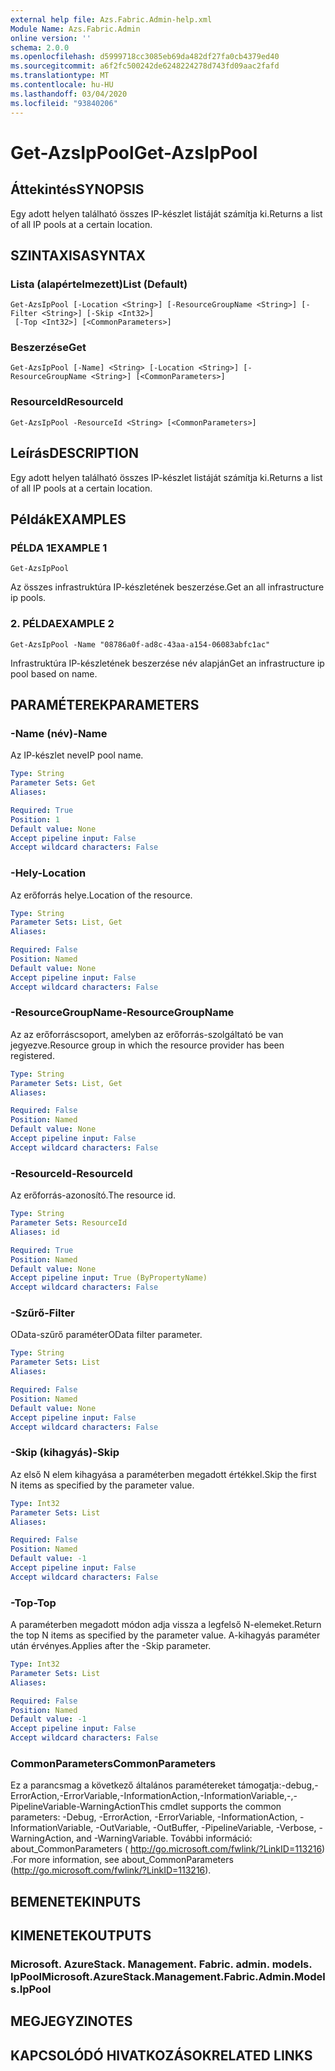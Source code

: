 ```yaml
---
external help file: Azs.Fabric.Admin-help.xml
Module Name: Azs.Fabric.Admin
online version: ''
schema: 2.0.0
ms.openlocfilehash: d5999718cc3085eb69da482df27fa0cb4379ed40
ms.sourcegitcommit: a6f2fc500242de6248224278d743fd09aac2fafd
ms.translationtype: MT
ms.contentlocale: hu-HU
ms.lasthandoff: 03/04/2020
ms.locfileid: "93840206"
---
```

# <span data-ttu-id="15e0a-101">Get-AzsIpPool</span><span class="sxs-lookup"><span data-stu-id="15e0a-101">Get-AzsIpPool</span></span>

## <span data-ttu-id="15e0a-102">Áttekintés</span><span class="sxs-lookup"><span data-stu-id="15e0a-102">SYNOPSIS</span></span>
<span data-ttu-id="15e0a-103">Egy adott helyen található összes IP-készlet listáját számítja ki.</span><span class="sxs-lookup"><span data-stu-id="15e0a-103">Returns a list of all IP pools at a certain location.</span></span>

## <span data-ttu-id="15e0a-104">SZINTAXISA</span><span class="sxs-lookup"><span data-stu-id="15e0a-104">SYNTAX</span></span>

### <span data-ttu-id="15e0a-105">Lista (alapértelmezett)</span><span class="sxs-lookup"><span data-stu-id="15e0a-105">List (Default)</span></span>
```
Get-AzsIpPool [-Location <String>] [-ResourceGroupName <String>] [-Filter <String>] [-Skip <Int32>]
 [-Top <Int32>] [<CommonParameters>]
```

### <span data-ttu-id="15e0a-106">Beszerzése</span><span class="sxs-lookup"><span data-stu-id="15e0a-106">Get</span></span>
```
Get-AzsIpPool [-Name] <String> [-Location <String>] [-ResourceGroupName <String>] [<CommonParameters>]
```

### <span data-ttu-id="15e0a-107">ResourceId</span><span class="sxs-lookup"><span data-stu-id="15e0a-107">ResourceId</span></span>
```
Get-AzsIpPool -ResourceId <String> [<CommonParameters>]
```

## <span data-ttu-id="15e0a-108">Leírás</span><span class="sxs-lookup"><span data-stu-id="15e0a-108">DESCRIPTION</span></span>
<span data-ttu-id="15e0a-109">Egy adott helyen található összes IP-készlet listáját számítja ki.</span><span class="sxs-lookup"><span data-stu-id="15e0a-109">Returns a list of all IP pools at a certain location.</span></span>

## <span data-ttu-id="15e0a-110">Példák</span><span class="sxs-lookup"><span data-stu-id="15e0a-110">EXAMPLES</span></span>

### <span data-ttu-id="15e0a-111">PÉLDA 1</span><span class="sxs-lookup"><span data-stu-id="15e0a-111">EXAMPLE 1</span></span>
```
Get-AzsIpPool
```

<span data-ttu-id="15e0a-112">Az összes infrastruktúra IP-készletének beszerzése.</span><span class="sxs-lookup"><span data-stu-id="15e0a-112">Get an all infrastructure ip pools.</span></span>

### <span data-ttu-id="15e0a-113">2. PÉLDA</span><span class="sxs-lookup"><span data-stu-id="15e0a-113">EXAMPLE 2</span></span>
```
Get-AzsIpPool -Name "08786a0f-ad8c-43aa-a154-06083abfc1ac"
```

<span data-ttu-id="15e0a-114">Infrastruktúra IP-készletének beszerzése név alapján</span><span class="sxs-lookup"><span data-stu-id="15e0a-114">Get an infrastructure ip pool based on name.</span></span>

## <span data-ttu-id="15e0a-115">PARAMÉTEREK</span><span class="sxs-lookup"><span data-stu-id="15e0a-115">PARAMETERS</span></span>

### <span data-ttu-id="15e0a-116">-Name (név)</span><span class="sxs-lookup"><span data-stu-id="15e0a-116">-Name</span></span>
<span data-ttu-id="15e0a-117">Az IP-készlet neve</span><span class="sxs-lookup"><span data-stu-id="15e0a-117">IP pool name.</span></span>

```yaml
Type: String
Parameter Sets: Get
Aliases:

Required: True
Position: 1
Default value: None
Accept pipeline input: False
Accept wildcard characters: False
```

### <span data-ttu-id="15e0a-118">-Hely</span><span class="sxs-lookup"><span data-stu-id="15e0a-118">-Location</span></span>
<span data-ttu-id="15e0a-119">Az erőforrás helye.</span><span class="sxs-lookup"><span data-stu-id="15e0a-119">Location of the resource.</span></span>

```yaml
Type: String
Parameter Sets: List, Get
Aliases:

Required: False
Position: Named
Default value: None
Accept pipeline input: False
Accept wildcard characters: False
```

### <span data-ttu-id="15e0a-120">-ResourceGroupName</span><span class="sxs-lookup"><span data-stu-id="15e0a-120">-ResourceGroupName</span></span>
<span data-ttu-id="15e0a-121">Az az erőforráscsoport, amelyben az erőforrás-szolgáltató be van jegyezve.</span><span class="sxs-lookup"><span data-stu-id="15e0a-121">Resource group in which the resource provider has been registered.</span></span>

```yaml
Type: String
Parameter Sets: List, Get
Aliases:

Required: False
Position: Named
Default value: None
Accept pipeline input: False
Accept wildcard characters: False
```

### <span data-ttu-id="15e0a-122">-ResourceId</span><span class="sxs-lookup"><span data-stu-id="15e0a-122">-ResourceId</span></span>
<span data-ttu-id="15e0a-123">Az erőforrás-azonosító.</span><span class="sxs-lookup"><span data-stu-id="15e0a-123">The resource id.</span></span>

```yaml
Type: String
Parameter Sets: ResourceId
Aliases: id

Required: True
Position: Named
Default value: None
Accept pipeline input: True (ByPropertyName)
Accept wildcard characters: False
```

### <span data-ttu-id="15e0a-124">-Szűrő</span><span class="sxs-lookup"><span data-stu-id="15e0a-124">-Filter</span></span>
<span data-ttu-id="15e0a-125">OData-szűrő paraméter</span><span class="sxs-lookup"><span data-stu-id="15e0a-125">OData filter parameter.</span></span>

```yaml
Type: String
Parameter Sets: List
Aliases:

Required: False
Position: Named
Default value: None
Accept pipeline input: False
Accept wildcard characters: False
```

### <span data-ttu-id="15e0a-126">-Skip (kihagyás)</span><span class="sxs-lookup"><span data-stu-id="15e0a-126">-Skip</span></span>
<span data-ttu-id="15e0a-127">Az első N elem kihagyása a paraméterben megadott értékkel.</span><span class="sxs-lookup"><span data-stu-id="15e0a-127">Skip the first N items as specified by the parameter value.</span></span>

```yaml
Type: Int32
Parameter Sets: List
Aliases:

Required: False
Position: Named
Default value: -1
Accept pipeline input: False
Accept wildcard characters: False
```

### <span data-ttu-id="15e0a-128">-Top</span><span class="sxs-lookup"><span data-stu-id="15e0a-128">-Top</span></span>
<span data-ttu-id="15e0a-129">A paraméterben megadott módon adja vissza a legfelső N-elemeket.</span><span class="sxs-lookup"><span data-stu-id="15e0a-129">Return the top N items as specified by the parameter value.</span></span>
<span data-ttu-id="15e0a-130">A-kihagyás paraméter után érvényes.</span><span class="sxs-lookup"><span data-stu-id="15e0a-130">Applies after the -Skip parameter.</span></span>

```yaml
Type: Int32
Parameter Sets: List
Aliases:

Required: False
Position: Named
Default value: -1
Accept pipeline input: False
Accept wildcard characters: False
```

### <span data-ttu-id="15e0a-131">CommonParameters</span><span class="sxs-lookup"><span data-stu-id="15e0a-131">CommonParameters</span></span>
<span data-ttu-id="15e0a-132">Ez a parancsmag a következő általános paramétereket támogatja:-debug,-ErrorAction,-ErrorVariable,-InformationAction,-InformationVariable,-,-PipelineVariable-WarningAction</span><span class="sxs-lookup"><span data-stu-id="15e0a-132">This cmdlet supports the common parameters: -Debug, -ErrorAction, -ErrorVariable, -InformationAction, -InformationVariable, -OutVariable, -OutBuffer, -PipelineVariable, -Verbose, -WarningAction, and -WarningVariable.</span></span> <span data-ttu-id="15e0a-133">További információ: about_CommonParameters ( http://go.microsoft.com/fwlink/?LinkID=113216) .</span><span class="sxs-lookup"><span data-stu-id="15e0a-133">For more information, see about_CommonParameters (http://go.microsoft.com/fwlink/?LinkID=113216).</span></span>

## <span data-ttu-id="15e0a-134">BEMENETEK</span><span class="sxs-lookup"><span data-stu-id="15e0a-134">INPUTS</span></span>

## <span data-ttu-id="15e0a-135">KIMENETEK</span><span class="sxs-lookup"><span data-stu-id="15e0a-135">OUTPUTS</span></span>

### <span data-ttu-id="15e0a-136">Microsoft. AzureStack. Management. Fabric. admin. models. IpPool</span><span class="sxs-lookup"><span data-stu-id="15e0a-136">Microsoft.AzureStack.Management.Fabric.Admin.Models.IpPool</span></span>

## <span data-ttu-id="15e0a-137">MEGJEGYZI</span><span class="sxs-lookup"><span data-stu-id="15e0a-137">NOTES</span></span>

## <span data-ttu-id="15e0a-138">KAPCSOLÓDÓ HIVATKOZÁSOK</span><span class="sxs-lookup"><span data-stu-id="15e0a-138">RELATED LINKS</span></span>
